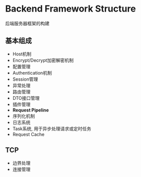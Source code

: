 # Backend Framework Structure

后端服务器框架的构建
<!-- more -->

## 基本组成
- Host机制
- Encrypt/Decrypt加密解密机制
- 配置管理
- Authentication机制
- Session管理
- 异常处理
- 路由管理
- DTO接口管理
- 插件管理
- **Request Pipeline**
- 序列化机制
- 日志系统
- Task系统, 用于异步处理请求或定时任务
- Request Cache

## TCP
- 边界处理
- 连接管理